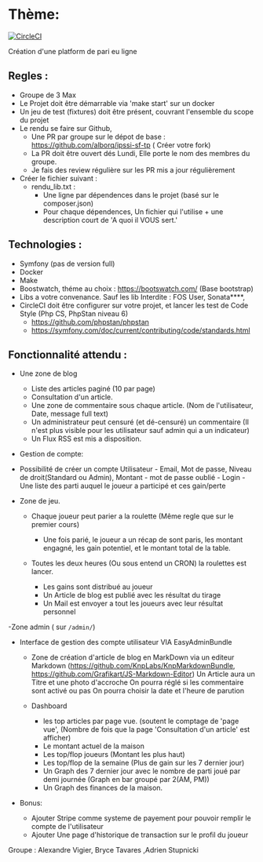 # Thème: 
[![CircleCI](https://circleci.com/gh/alborq/ipssi-sf-tp.svg?style=svg)](https://circleci.com/gh/alborq/ipssi-sf-tp) 

Création d'une platform de pari eu ligne

## Regles : 
  - Groupe de 3 Max
  - Le Projet doit être démarrable via 'make start' sur un docker
  - Un jeu de test (fixtures) doit être présent, couvrant l'ensemble du scope du projet
  - Le rendu se faire sur Github,
	- Une PR par groupe sur le dépot de base : https://github.com/alborq/ipssi-sf-tp ( Créer votre fork)
	- La PR doit être ouvert dés Lundi, Elle porte le nom des membres du groupe.
	- Je fais des review régulière sur les PR mis a jour régulièrement		
  - Créer le fichier suivant :
    - rendu_lib.txt :
       - Une ligne par dépendences dans le projet (basé sur le composer.json)
       - Pour chaque dépendences, Un fichier qui l'utilise + une description court de 'A quoi il VOUS sert.'


## Technologies : 
  - Symfony (pas de version full) 
  - Docker
  - Make
  - Boostwatch, théme au choix : https://bootswatch.com/ (Base bootstrap)
  - Libs a votre convenance. Sauf les lib Interdite : FOS User, Sonata****, 
  - CircleCI doit être configurer sur votre projet, et lancer les test de Code Style (Php CS, PhpStan niveau 6)
    - https://github.com/phpstan/phpstan
    - https://symfony.com/doc/current/contributing/code/standards.html  


## Fonctionnalité attendu : 
  - Une zone de blog
	  - Liste des articles paginé (10 par page)
	  - Consultation d'un article.
	  - Une zone de commentaire sous chaque article. (Nom de l'utilisateur, Date, message full text) 
	  - Un administrateur peut censuré (et dé-censuré) un commentaire (Il n'est plus visible pour les utilisateur sauf admin qui a un indicateur) 
	  - Un Flux RSS est mis a disposition. 

  - Gestion de compte: 
   - Possibilité de créer un compte Utilisateur - Email, Mot de passe, Niveau de droit(Standard ou Admin), Montant
    - mot de passe oublié
    - Login
    - Une liste des parti auquel le joueur a participé et ces gain/perte

  - Zone de jeu. 
    - Chaque joueur peut parier a la roulette (Même regle que sur le premier cours)
      - Une fois parié, le joueur a un récap de sont paris, les montant engagné, les gain potentiel, et le montant total de la table. 

	- Toutes les deux heures (Ou sous entend un CRON) la roulettes est lancer.
		- Les gains sont distribué au joueur
		- Un Article de blog est publié avec les résultat du tirage
		- Un Mail est envoyer a tout les joueurs avec leur résultat personnel

  -Zone admin ( sur `/admin/`)
  - Interface de gestion des compte utilisateur VIA EasyAdminBundle 
	- Zone de création d'article de blog en MarkDown via un editeur Markdown (https://github.com/KnpLabs/KnpMarkdownBundle, https://github.com/Grafikart/JS-Markdown-Editor)
		Un Article aura un Titre et une photo d'accroche
		On pourra réglé si les commentaire sont activé ou pas
		On pourra choisir la date et l'heure de parution

	- Dashboard 
		- les top articles par page vue. (soutent le comptage de 'page vue', (Nombre de fois que la page 'Consultation d'un article' est afficher)
		- Le montant actuel de la maison
		- Les top/flop joueurs (Montant les plus haut)
		- Les top/flop de la semaine (Plus de gain sur les 7 dernier jour)
		- Un Graph des 7 dernier jour avec le nombre de parti joué par demi journée (Graph en bar groupé par 2(AM, PM))
		- Un Graph des finances de la maison. 

- Bonus: 
	- Ajouter Stripe comme systeme de payement pour pouvoir remplir le compte de l'utilisateur
	- Ajouter Une page d'historique de transaction sur le profil du joueur

Groupe : Alexandre Vigier, Bryce Tavares ,Adrien Stupnicki
